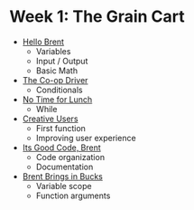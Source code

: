 # Week 1: The Grain Cart

- [Hello Brent](1_hello_brent.md)
  - Variables
  - Input / Output
  - Basic Math
- [The Co-op Driver](2_coop_driver.md)
  - Conditionals
- [No Time for Lunch](3_no_time_for_lunch.md)
  - While
- [Creative Users](4_creative_users.md)
  - First function
  - Improving user experience
- [Its Good Code, Brent](5_its_good_code_brent.md)
  - Code organization
  - Documentation
- [Brent Brings in Bucks](6_brent_brings_in_bucks.md)
  - Variable scope
  - Function arguments